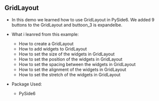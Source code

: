 ## GridLayout

* In this demo we learned how to use GridLayout in PySide6. We added 9 buttons to the GridLayout and buttoon_3 is expandelbe.

* What i leanred from this example:
  * How to create a GridLayout
  * How to add widgets to GridLayout
  * How to set the size of the widgets in GridLayout
  * How to set the position of the widgets in GridLayout
  * How to set the spacing between the widgets in GridLayout
  * How to set the alignment of the widgets in GridLayout
  * How to set the stretch of the widgets in GridLayout

* Package Used:
    * PySide6